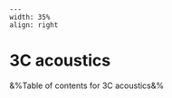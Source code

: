 
```{figure} /figures/busy.png
---
width: 35%
align: right
```
# 3C acoustics

&%Table of contents for 3C acoustics&%